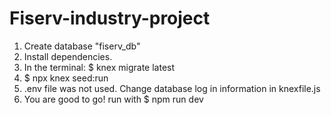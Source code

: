 # Fiserv-industry-project
1. Create database "fiserv_db"
2. Install dependencies.
3. In the terminal: $ knex migrate latest
4. $ npx knex seed:run
5. .env file was not used. Change database log in information in knexfile.js
6. You are good to go! run with $ npm run dev
